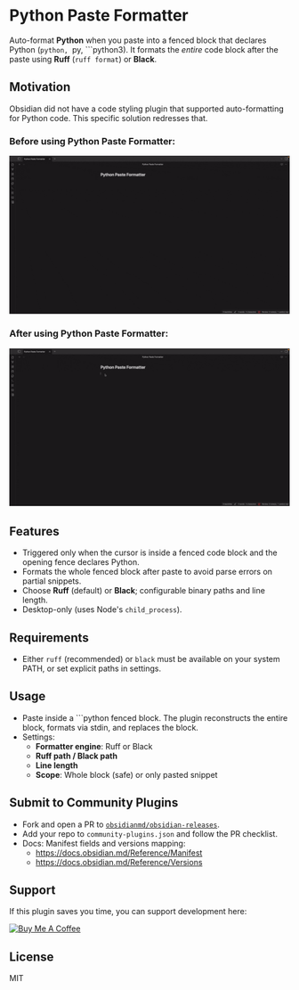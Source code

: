 # Python Paste Formatter

Auto-format **Python** when you paste into a fenced block that declares Python (```python, ```py, ```python3).
It formats the *entire* code block after the paste using **Ruff** (`ruff format`) or **Black**.

## Motivation
Obsidian did not have a code styling plugin that supported auto-formatting for Python code. This specific solution redresses that.

### Before using Python Paste Formatter:
<p align="center">
  <img src="assets/before.gif" alt="Before using Python Paste Formatter" width="900">
</p>

### After using Python Paste Formatter:
<p align="center">
  <img src="assets/after.gif" alt="After using Python Paste Formatter" width="900">
</p>

## Features
- Triggered only when the cursor is inside a fenced code block and the opening fence declares Python.
- Formats the whole fenced block after paste to avoid parse errors on partial snippets.
- Choose **Ruff** (default) or **Black**; configurable binary paths and line length.
- Desktop-only (uses Node's `child_process`).

## Requirements
- Either `ruff` (recommended) or `black` must be available on your system PATH, or set explicit paths in settings.

## Usage
- Paste inside a ```python fenced block. The plugin reconstructs the entire block, formats via stdin, and replaces the block.
- Settings:
  - **Formatter engine**: Ruff or Black
  - **Ruff path / Black path**
  - **Line length**
  - **Scope**: Whole block (safe) or only pasted snippet

## Submit to Community Plugins
- Fork and open a PR to [`obsidianmd/obsidian-releases`](https://github.com/obsidianmd/obsidian-releases).
- Add your repo to `community-plugins.json` and follow the PR checklist.
- Docs: Manifest fields and versions mapping:
  - https://docs.obsidian.md/Reference/Manifest
  - https://docs.obsidian.md/Reference/Versions
 
## Support
If this plugin saves you time, you can support development here:

<p align="left">
  <a href="https://buymeacoffee.com/onardin">
    <img src="https://img.shields.io/badge/Buy%20me%20a%20coffee-FFDD00?style=flat&logo=buymeacoffee&logoColor=000&labelColor=FFDD00&color=FFDD00" alt="Buy Me A Coffee">
  </a>
</p>

## License
MIT
